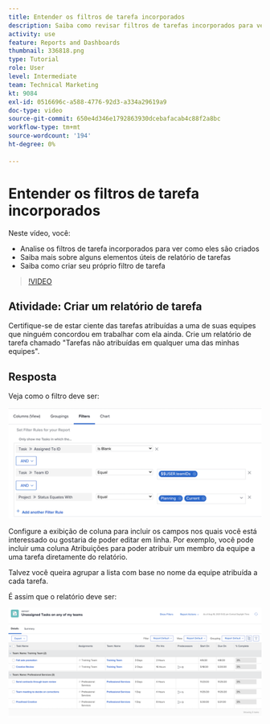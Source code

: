 ```yaml
---
title: Entender os filtros de tarefa incorporados
description: Saiba como revisar filtros de tarefas incorporados para ver como eles são criados e criar seu próprio filtro de tarefas no Workfront.
activity: use
feature: Reports and Dashboards
thumbnail: 336818.png
type: Tutorial
role: User
level: Intermediate
team: Technical Marketing
kt: 9084
exl-id: 0516696c-a588-4776-92d3-a334a29619a9
doc-type: video
source-git-commit: 650e4d346e1792863930dcebafacab4c88f2a8bc
workflow-type: tm+mt
source-wordcount: '194'
ht-degree: 0%

---
```


# Entender os filtros de tarefa incorporados

Neste vídeo, você:

* Analise os filtros de tarefa incorporados para ver como eles são criados
* Saiba mais sobre alguns elementos úteis de relatório de tarefas
* Saiba como criar seu próprio filtro de tarefa

>[!VIDEO](https://video.tv.adobe.com/v/336818/?quality=12&learn=on)

## Atividade: Criar um relatório de tarefa

Certifique-se de estar ciente das tarefas atribuídas a uma de suas equipes que ninguém concordou em trabalhar com ela ainda. Crie um relatório de tarefa chamado &quot;Tarefas não atribuídas em qualquer uma das minhas equipes&quot;.

## Resposta

Veja como o filtro deve ser:

![Uma imagem da tela para criar um filtro de tarefa](assets/opening-built-in-task-filters-1.png)

Configure a exibição de coluna para incluir os campos nos quais você está interessado ou gostaria de poder editar em linha. Por exemplo, você pode incluir uma coluna Atribuições para poder atribuir um membro da equipe a uma tarefa diretamente do relatório.

Talvez você queira agrupar a lista com base no nome da equipe atribuída a cada tarefa.

É assim que o relatório deve ser:

![Uma imagem de um relatório de tarefa](assets/opening-built-in-task-filters-2.png)
